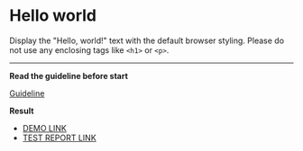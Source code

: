 # Hello world

Display the "Hello, world!" text with the default browser styling. Please do not 
use any enclosing tags like `<h1>` or `<p>`.
___

**Read the guideline before start**

[Guideline](https://mate-academy.github.io/layout_task-guideline/)

**Result**

 - [DEMO LINK](https://annetastar.github.io/layout_hello-world/) <br>
 - [TEST REPORT LINK](https://annetastar.github.io/layout_hello-world/report/html_report/)

